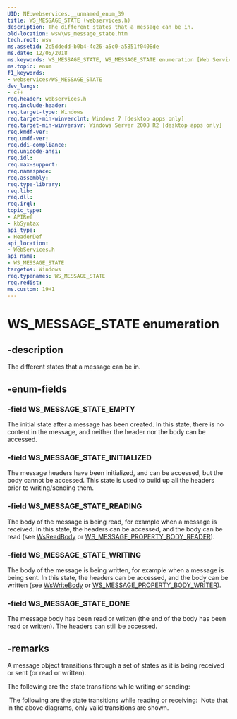 ```yaml
---
UID: NE:webservices.__unnamed_enum_39
title: WS_MESSAGE_STATE (webservices.h)
description: The different states that a message can be in.
old-location: wsw\ws_message_state.htm
tech.root: wsw
ms.assetid: 2c5ddedd-b0b4-4c26-a5c0-a5851f0408de
ms.date: 12/05/2018
ms.keywords: WS_MESSAGE_STATE, WS_MESSAGE_STATE enumeration [Web Services for Windows], WS_MESSAGE_STATE_DONE, WS_MESSAGE_STATE_EMPTY, WS_MESSAGE_STATE_INITIALIZED, WS_MESSAGE_STATE_READING, WS_MESSAGE_STATE_WRITING, webservices/WS_MESSAGE_STATE, webservices/WS_MESSAGE_STATE_DONE, webservices/WS_MESSAGE_STATE_EMPTY, webservices/WS_MESSAGE_STATE_INITIALIZED, webservices/WS_MESSAGE_STATE_READING, webservices/WS_MESSAGE_STATE_WRITING, wsw.ws_message_state
ms.topic: enum
f1_keywords:
- webservices/WS_MESSAGE_STATE
dev_langs:
- c++
req.header: webservices.h
req.include-header: 
req.target-type: Windows
req.target-min-winverclnt: Windows 7 [desktop apps only]
req.target-min-winversvr: Windows Server 2008 R2 [desktop apps only]
req.kmdf-ver: 
req.umdf-ver: 
req.ddi-compliance: 
req.unicode-ansi: 
req.idl: 
req.max-support: 
req.namespace: 
req.assembly: 
req.type-library: 
req.lib: 
req.dll: 
req.irql: 
topic_type:
- APIRef
- kbSyntax
api_type:
- HeaderDef
api_location:
- WebServices.h
api_name:
- WS_MESSAGE_STATE
targetos: Windows
req.typenames: WS_MESSAGE_STATE
req.redist: 
ms.custom: 19H1
---
```


# WS_MESSAGE_STATE enumeration


## -description


The different states that a message can be in.
            


## -enum-fields




### -field WS_MESSAGE_STATE_EMPTY

The initial state after a message has been created.
                    In this state, there is no content in the message, and
                    neither the header nor the body can be accessed.
                


### -field WS_MESSAGE_STATE_INITIALIZED

The message headers have been initialized, and
                    can be accessed, but the body cannot be accessed.  This state
                    is used to build up all the headers prior to writing/sending them.
                


### -field WS_MESSAGE_STATE_READING

The body of the message is being read, for example
                    when a message is received.
                    In this state, the headers can be accessed, and the body can
                    be read (see <a href="https://docs.microsoft.com/windows/desktop/api/webservices/nf-webservices-wsreadbody">WsReadBody</a> or
                    <a href="https://docs.microsoft.com/windows/desktop/api/webservices/ne-webservices-ws_message_property_id">WS_MESSAGE_PROPERTY_BODY_READER</a>).
                


### -field WS_MESSAGE_STATE_WRITING

The body of the message is being written, for example
                    when a message is being sent.
                    In this state, the headers can be accessed, and the body can
                    be written (see <a href="https://docs.microsoft.com/windows/desktop/api/webservices/nf-webservices-wswritebody">WsWriteBody</a> or
                    <a href="https://docs.microsoft.com/windows/desktop/api/webservices/ne-webservices-ws_message_property_id">WS_MESSAGE_PROPERTY_BODY_WRITER</a>).
                


### -field WS_MESSAGE_STATE_DONE

The message body has been read or written (the end of the
                    body has been read or written).  The headers can still be accessed.
                


## -remarks



A message object transitions through a set of states as it
                is being received or sent (or read or written).
            

The following are the state transitions while writing or sending:
            

<img alt="" src="./images/MessageSendStates.png"/>
The following are the state transitions while reading or receiving:
            

<img alt="" src="./images/MessageReceiveStates.png"/>
Note that in the above diagrams, only valid transitions are
                shown.
            



